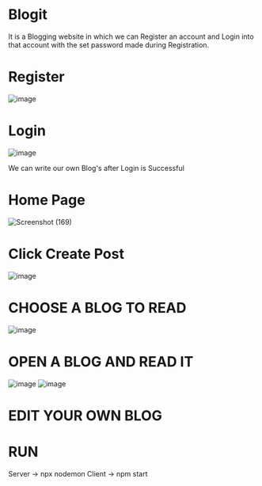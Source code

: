 # Blogit
It is a Blogging website in which we can Register an account and Login into that account with the set password made during Registration.

# Register
![image](https://github.com/HJoshi012802/Blogit-/assets/106693465/0d334c31-75f4-455b-9180-91175645e6d2)

# Login
![image](https://github.com/HJoshi012802/Blogit-/assets/106693465/0f03e242-8b80-45f2-85e4-8ee6f284831f)

We can write our own Blog's after Login is Successful

# Home Page 
![Screenshot (169)](https://github.com/HJoshi012802/Blogit-/assets/106693465/973338e4-4dfc-4326-b61b-235fb7692e55)

# Click Create Post
![image](https://github.com/HJoshi012802/Blogit-/assets/106693465/d1adeaf0-bc19-41ba-be00-fe58857519ab)

# CHOOSE A BLOG TO READ
![image](https://github.com/HJoshi012802/Blogit-/assets/106693465/323d30bf-18d6-4965-aca0-1751cb8c78c1)

# OPEN A BLOG AND READ IT
![image](https://github.com/HJoshi012802/Blogit-/assets/106693465/934866c1-cddc-4439-a334-4f2115524c94)
![image](https://github.com/HJoshi012802/Blogit-/assets/106693465/87b3c163-4977-498a-9dc2-6882b72a1263)

# EDIT YOUR OWN BLOG



# RUN 
Server -> npx nodemon
Client -> npm start



